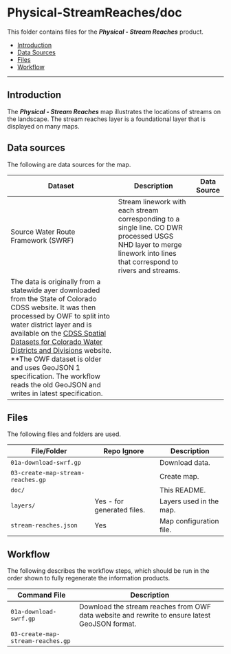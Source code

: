 # Physical-StreamReaches/doc #

This folder contains files for the ***Physical - Stream Reaches*** product.

* [Introduction](#introduction)
* [Data Sources](#data-sources)
* [Files](#files)
* [Workflow](#workflow)

-----------------------------

## Introduction ##

The ***Physical - Stream Reaches*** map illustrates the locations of streams on the landscape.
The stream reaches layer is a foundational layer that is displayed on many maps.

## Data sources ##

The following are data sources for the map.

| **Dataset** | **Description** | **Data Source** |
| -- | -- | -- |
| Source Water Route Framework (SWRF) | Stream linework with each stream corresponding to a single line.  CO DWR processed USGS NHD layer to merge linework into lines that correspond to rivers and streams. |
The data is originally from a statewide ayer downloaded from the State of Colorado CDSS website.  It was then processed by OWF to split into water district layer and is available on the [CDSS Spatial Datasets for Colorado Water Districts and Divisions](http://data.openwaterfoundation.org/co/cdss-data-spatial-bybasin/) website.  **The OWF dataset is older and uses GeoJSON 1 specification.  The workflow reads the old GeoJSON and writes in latest specification. |

## Files ##

The following files and folders are used.

| **File/Folder** | **Repo Ignore** | **Description** | 
| -- | -- | -- |
| `01a-download-swrf.gp` | | Download data. |
| `03-create-map-stream-reaches.gp` | | Create map. |
| `doc/` | | This README. |
| `layers/` | Yes - for generated files. | Layers used in the map. |
| `stream-reaches.json` | Yes | Map configuration file. |

## Workflow ##

The following describes the workflow steps, which should be run in the order shown to fully regenerate the information products.

| **Command File** | **Description** |
| -- | -- |
| `01a-download-swrf.gp` | Download the stream reaches from OWF data website and rewrite to ensure latest GeoJSON format. |
| `03-create-map-stream-reaches.gp` | | Create the map configuration file and copy map and layer files to the distribution folder. |
